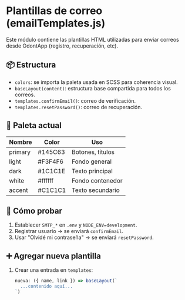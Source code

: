 # Plantillas de correo (emailTemplates.js)

Este módulo contiene las plantillas HTML utilizadas para enviar correos desde OdontApp (registro, recuperación, etc).

## 📦 Estructura

- `colors`: se importa la paleta usada en SCSS para coherencia visual.
- `baseLayout(content)`: estructura base compartida para todos los correos.
- `templates.confirmEmail()`: correo de verificación.
- `templates.resetPassword()`: correo de recuperación.

## 🎨 Paleta actual

| Nombre   | Color    | Uso               |
|----------|----------|------------------|
| primary  | #145C63  | Botones, títulos |
| light    | #F3F4F6  | Fondo general     |
| dark     | #1C1C1E  | Texto principal   |
| white    | #ffffff  | Fondo contenedor  |
| accent   | #C1C1C1  | Texto secundario  |

## 🧪 Cómo probar

1. Establecer `SMTP_*` en `.env` y `NODE_ENV=development`.
2. Registrar usuario → se enviará `confirmEmail`.
3. Usar "Olvidé mi contraseña" → se enviará `resetPassword`.

## ➕ Agregar nueva plantilla

1. Crear una entrada en `templates`:
   ```js
   nueva: ({ name, link }) => baseLayout(`
     ...contenido aquí...
   `)
